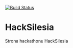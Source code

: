 [![Build Status](https://travis-ci.org/hackerspace-silesia/HackSilesia.svg?branch=master)](https://travis-ci.org/hackerspace-silesia/HackSilesia)

HackSilesia
===========


Strona hackathonu HackSilesia 
